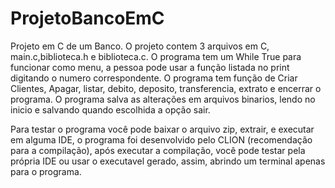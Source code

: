 # ProjetoBancoEmC
Projeto em C de um Banco.
O projeto contem 3 arquivos em C, main.c,biblioteca.h e biblioteca.c.
O programa tem um While True para funcionar como menu, a pessoa pode
usar a função listada no print digitando o numero correspondente. 
O programa tem função de Criar Clientes, Apagar, listar, debito,
deposito, transferencia, extrato e encerrar o programa.
O programa salva as alterações em arquivos binarios, lendo no
inicio e salvando quando escolhida a opção sair.

Para testar o programa você pode baixar o arquivo zip, extrair, e
executar em alguma IDE, o programa foi desenvolvido pelo CLION
(recomendação para a compilação), após executar a compilação,
você pode testar pela própria IDE ou usar o executavel gerado,
assim, abrindo um terminal apenas para o programa.
